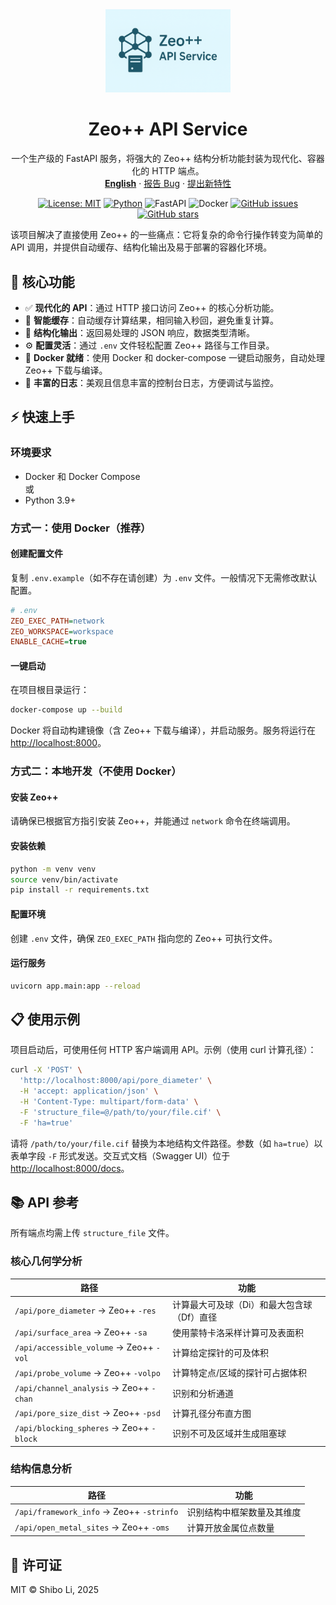<div align="center">
  <a href="https://github.com/lichman0405/zeopp-backend.git">
    <img src="assets/edit_logo.png" alt="Logo" width="200px">
  </a>
  
  <h1 align="center">Zeo++ API Service</h1>
  
  <p align="center">
    一个生产级的 FastAPI 服务，将强大的 Zeo++ 结构分析功能封装为现代化、容器化的 HTTP 端点。
    <br>
    <a href="./README-en.md"><strong>English</strong></a>
    ·
    <a href="https://github.com/lichman0405/zeopp-backend.git/issues">报告 Bug</a>
    ·
    <a href="https://github.com/lichman0405/zeopp-backend.git/issues">提出新特性</a>
  </p>
</div>

<div align="center">

[![License: MIT](https://img.shields.io/badge/License-MIT-blue.svg)](https://opensource.org/licenses/MIT)
[![Python](https://img.shields.io/badge/Python-3.10%2B-blue)](https://www.python.org/)
![FastAPI](https://img.shields.io/badge/FastAPI-009688?style=flat&logo=fastapi)
![Docker](https://img.shields.io/badge/Docker-2496ED?style=flat&logo=docker)
[![GitHub issues](https://img.shields.io/github/issues/lichman0405/zeopp-backend.svg)](https://github.com/lichman0405/zeopp-backend/issues)
[![GitHub stars](https://img.shields.io/github/stars/lichman0405/zeopp-backend.svg?style=social)](https://github.com/lichman0405/zeopp-backend.git])

</div>

该项目解决了直接使用 Zeo++ 的一些痛点：它将复杂的命令行操作转变为简单的 API 调用，并提供自动缓存、结构化输出及易于部署的容器化环境。

## 🚀 核心功能

- ✅ **现代化的 API**：通过 HTTP 接口访问 Zeo++ 的核心分析功能。
- 🧠 **智能缓存**：自动缓存计算结果，相同输入秒回，避免重复计算。
- 📂 **结构化输出**：返回易处理的 JSON 响应，数据类型清晰。
- ⚙️ **配置灵活**：通过 `.env` 文件轻松配置 Zeo++ 路径与工作目录。
- 🐳 **Docker 就绪**：使用 Docker 和 docker-compose 一键启动服务，自动处理 Zeo++ 下载与编译。
- 🎨 **丰富的日志**：美观且信息丰富的控制台日志，方便调试与监控。

## ⚡ 快速上手

### 环境要求

- Docker 和 Docker Compose  
  或
- Python 3.9+

### 方式一：使用 Docker（推荐）

#### 创建配置文件

复制 `.env.example`（如不存在请创建）为 `.env` 文件。一般情况下无需修改默认配置。

```ini
# .env
ZEO_EXEC_PATH=network
ZEO_WORKSPACE=workspace
ENABLE_CACHE=true
```

#### 一键启动

在项目根目录运行：

```bash
docker-compose up --build
```

Docker 将自动构建镜像（含 Zeo++ 下载与编译），并启动服务。服务将运行在 [http://localhost:8000](http://localhost:8000)。

### 方式二：本地开发（不使用 Docker）

#### 安装 Zeo++

请确保已根据官方指引安装 Zeo++，并能通过 `network` 命令在终端调用。

#### 安装依赖

```bash
python -m venv venv
source venv/bin/activate
pip install -r requirements.txt
```

#### 配置环境

创建 `.env` 文件，确保 `ZEO_EXEC_PATH` 指向您的 Zeo++ 可执行文件。

#### 运行服务

```bash
uvicorn app.main:app --reload
```

## 📋 使用示例

项目启动后，可使用任何 HTTP 客户端调用 API。示例（使用 curl 计算孔径）：

```bash
curl -X 'POST' \
  'http://localhost:8000/api/pore_diameter' \
  -H 'accept: application/json' \
  -H 'Content-Type: multipart/form-data' \
  -F 'structure_file=@/path/to/your/file.cif' \
  -F 'ha=true'
```

请将 `/path/to/your/file.cif` 替换为本地结构文件路径。参数（如 `ha=true`）以表单字段 `-F` 形式发送。交互式文档（Swagger UI）位于 [http://localhost:8000/docs](http://localhost:8000/docs)。

## 📚 API 参考

所有端点均需上传 `structure_file` 文件。

### 核心几何学分析

| 路径 | 功能 |
| --- | --- |
| `/api/pore_diameter` → Zeo++ `-res` | 计算最大可及球（Di）和最大包含球（Df）直径 |
| `/api/surface_area` → Zeo++ `-sa` | 使用蒙特卡洛采样计算可及表面积 |
| `/api/accessible_volume` → Zeo++ `-vol` | 计算给定探针的可及体积 |
| `/api/probe_volume` → Zeo++ `-volpo` | 计算特定点/区域的探针可占据体积 |
| `/api/channel_analysis` → Zeo++ `-chan` | 识别和分析通道 |
| `/api/pore_size_dist` → Zeo++ `-psd` | 计算孔径分布直方图 |
| `/api/blocking_spheres` → Zeo++ `-block` | 识别不可及区域并生成阻塞球 |

### 结构信息分析

| 路径 | 功能 |
| --- | --- |
| `/api/framework_info` → Zeo++ `-strinfo` | 识别结构中框架数量及其维度 |
| `/api/open_metal_sites` → Zeo++ `-oms` | 计算开放金属位点数量 |

## 📜 许可证

MIT © Shibo Li, 2025

